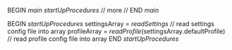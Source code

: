BEGIN _main_
	_startUpProcedures_
	// more //
END _main_

BEGIN _startUpProcedures_
	settingsArray = _readSettings_ 									// read settings config file into array
	profileArray = _readProfile_(settingsArray.defaultProfile) 		// read profile config file into array
END _startUpProcedures_